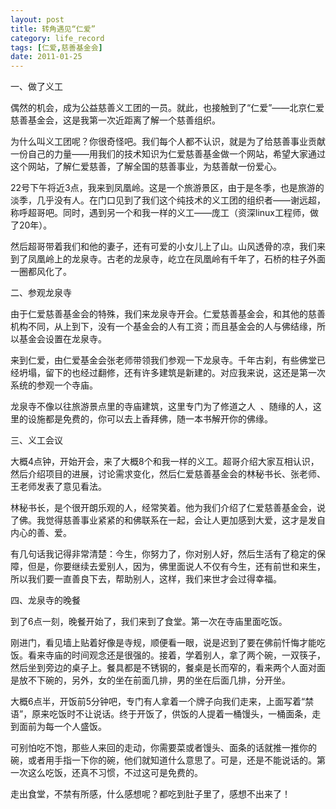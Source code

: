 ```yaml
---
layout: post
title: 转角遇见“仁爱”
category: life_record
tags: [仁爱,慈善基金会]
date: 2011-01-25
---
```

<p>一、做了义工</p>
<p>偶然的机会，成为公益慈善义工团的一员。就此，也接触到了&ldquo;仁爱&rdquo;&mdash;&mdash;北京仁爱慈善基金会，这是我第一次近距离了解一个慈善组织。</p>
<p>为什么叫义工团呢？你很奇怪吧。我们每个人都不认识，就是为了给慈善事业贡献一份自己的力量&mdash;&mdash;用我们的技术知识为仁爱慈善基金做一个网站，希望大家通过这个网站，了解仁爱慈善，了解全国的慈善事业，为慈善献一份爱心。</p>
<p>22号下午将近3点，我来到凤凰岭。这是一个旅游景区，由于是冬季，也是旅游的淡季，几乎没有人。在门口见到了我们这个纯技术的义工团的组织者&mdash;&mdash;谢远超，称呼超哥吧。同时，遇到另一个和我一样的义工&mdash;&mdash;庞工（资深linux工程师，做了20年）。</p>
<p>然后超哥带着我们和他的妻子，还有可爱的小女儿上了山。山风透骨的凉，我们来到了凤凰岭上的龙泉寺。古老的龙泉寺，屹立在凤凰岭有千年了，石桥的柱子外面一圈都风化了。</p>
<p>二、参观龙泉寺</p>
<p>由于仁爱慈善基金会的特殊，我们来龙泉寺开会。仁爱慈善基金会，和其他的慈善机构不同，从上到下，没有一个基金会的人有工资；而且基金会的人与佛结缘，所以基金会设置在龙泉寺。</p>
<p>来到仁爱，由仁爱基金会张老师带领我们参观一下龙泉寺。千年古刹，有些佛堂已经坍塌，留下的也经过翻修，还有许多建筑是新建的。对应我来说，这还是第一次系统的参观一个寺庙。</p>
<p>龙泉寺不像以往旅游景点里的寺庙建筑，这里专门为了修道之人&nbsp; 、随缘的人，这里的设施都是免费的，你可以去上香拜佛，随一本书解开你的佛缘。</p>
<p>三、义工会议</p>
<p>大概4点钟，开始开会，来了大概8个和我一样的义工。超哥介绍大家互相认识，然后介绍项目的进展，讨论需求变化，然后仁爱慈善基金会的林秘书长、张老师、王老师发表了意见看法。</p>
<p>林秘书长，是个很开朗乐观的人，经常笑着。他为我们介绍了仁爱慈善基金会，说了佛。我觉得慈善事业紧紧的和佛联系在一起，会让人更加感到大爱，这才是发自内心的善、爱。</p>
<p>有几句话我记得非常清楚：今生，你努力了，你对别人好，然后生活有了稳定的保障，但是，你要继续去爱别人，因为，佛里面说人不仅有今生，还有前世和来生，所以我们要一直善良下去，帮助别人，这样，我们来世才会过得幸福。</p>
<p>四、龙泉寺的晚餐</p>
<p>到了6点一刻，晚餐开始了，我们来到了食堂。第一次在寺庙里面吃饭。</p>
<p>刚进门，看见墙上贴着好像是寺规，顺便看一眼，说是迟到了要在佛前忏悔才能吃饭。看来寺庙的时间观念还是很强的。接着，学着别人，拿了两个碗，一双筷子，然后坐到旁边的桌子上。餐具都是不锈钢的，餐桌是长而窄的，看来两个人面对面是放不下碗的，另外，女的坐在前面几排，男的坐在后面几排，分开坐。</p>
<p>大概6点半，开饭前5分钟吧，专门有人拿着一个牌子向我们走来，上面写着&ldquo;禁语&rdquo;，原来吃饭时不让说话。终于开饭了，供饭的人提着一桶馒头，一桶面条，走到面前为每一个人盛饭。</p>
<p>可别怕吃不饱，那些人来回的走动，你需要菜或者馒头、面条的话就推一推你的碗，或者用手指一下你的碗，他们就知道什么意思了。可是，还是不能说话的。第一次这么吃饭，还真不习惯，不过这可是免费的。</p>
<p>走出食堂，不禁有所感，什么感想呢？都吃到肚子里了，感想不出来了！</p>
